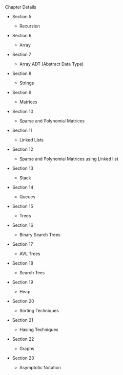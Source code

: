 Chapter Details 

+ Section 5
  - Recursion

+ Section 6
  - Array 

+ Section 7
  - Array ADT (Abstract Data Type)

+ Section 8
  - Strings

+ Section 9
  - Matrices

+ Section 10
  - Sparse and Polynomial Matrices

+ Section 11
  - Linked Lists

+ Section 12
  - Sparse and Polynomial Matrices using Linked list

+ Section 13
  - Stack

+ Section 14 
  - Queues

+ Section 15
  - Trees

+ Section 16
  - Binary Search Trees

+ Section 17
  - AVL Trees

+ Section 18
  - Search Tees

+ Section 19
  - Heap

+ Section 20
  - Sorting Techniques

+ Section 21
  - Hasing Techniques

+ Section 22
  - Graphs

+ Section 23
  - Asymptotic Notation 


